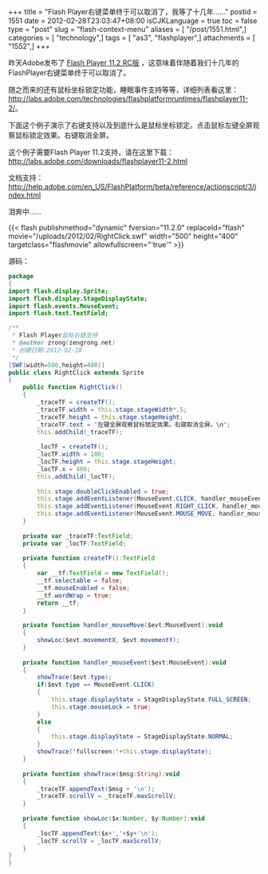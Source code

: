+++
title = "Flash Player右键菜单终于可以取消了，我等了十几年……"
postid = 1551
date = 2012-02-28T23:03:47+08:00
isCJKLanguage = true
toc = false
type = "post"
slug = "flash-context-menu"
aliases = [ "/post/1551.html",]
categories = [ "technology",]
tags = [ "as3", "flashplayer",]
attachments = [ "1552",]
+++


昨天Adobe发布了 [Flash Player 11.2 RC版](http://labs.adobe.com/downloads/flashplayer11-2.html) ，这意味着伴随着我们十几年的FlashPlayer右键菜单终于可以取消了。

随之而来的还有鼠标坐标锁定功能，睡眠事件支持等等，详细列表看这里：<http://labs.adobe.com/technologies/flashplatformruntimes/flashplayer11-2/>。

下面这个例子演示了右键支持以及到底什么是鼠标坐标锁定。点击鼠标左键全屏观察鼠标锁定效果。右键取消全屏。

这个例子需要Flash Player 11.2支持，请在这里下载：<http://labs.adobe.com/downloads/flashplayer11-2.html><!--more-->

文档支持：<http://help.adobe.com/en_US/FlashPlatform/beta/reference/actionscript/3/index.html>

泪奔中……

{{< flash publishmethod="dynamic" fversion="11.2.0" replaceId="flash" movie="/uploads/2012/02/RightClick.swf" width="500" height="400" targetclass="flashmovie" allowfullscreen="'true'" >}}

源码：

``` actionscript
package
{
import flash.display.Sprite;
import flash.display.StageDisplayState;
import flash.events.MouseEvent;
import flash.text.TextField;

/**
 * Flash Player鼠标右键支持
 * @author zrong(zengrong.net)
 * 创建日期:2012-02-28
 */
[SWF(width=500,height=400)]
public class RightClick extends Sprite
{
    public function RightClick()
    {
        _traceTF = createTF();
        _traceTF.width = this.stage.stageWidth*.5;
        _traceTF.height = this.stage.stageHeight;
        _traceTF.text = '左键全屏观察鼠标锁定效果。右键取消全屏。\n';
        this.addChild(_traceTF);
        
        _locTF = createTF();
        _locTF.width = 100;
        _locTF.height = this.stage.stageHeight;
        _locTF.x = 400;
        this.addChild(_locTF);
        
        this.stage.doubleClickEnabled = true;
        this.stage.addEventListener(MouseEvent.CLICK, handler_mouseEvent);
        this.stage.addEventListener(MouseEvent.RIGHT_CLICK, handler_mouseEvent);
        this.stage.addEventListener(MouseEvent.MOUSE_MOVE, handler_mouseMove);
    }
    
    private var _traceTF:TextField;
    private var _locTF:TextField;
    
    private function createTF():TextField
    {
        var __tf:TextField = new TextField();
        __tf.selectable = false;
        __tf.mouseEnabled = false;
        __tf.wordWrap = true;
        return __tf;
    }
    
    private function handler_mouseMove($evt:MouseEvent):void
    {
        showLoc($evt.movementX, $evt.movementY);
    }
    
    private function handler_mouseEvent($evt:MouseEvent):void
    {
        showTrace($evt.type);
        if($evt.type == MouseEvent.CLICK)
        {
            this.stage.displayState = StageDisplayState.FULL_SCREEN;
            this.stage.mouseLock = true;
        }
        else
        {
            this.stage.displayState = StageDisplayState.NORMAL;
        }
        showTrace('fullscreen:'+this.stage.displayState);
    }
    
    private function showTrace($msg:String):void
    {
        _traceTF.appendText($msg + '\n');
        _traceTF.scrollV = _traceTF.maxScrollV;
    }
    
    private function showLoc($x:Number, $y:Number):void
    {
        _locTF.appendText($x+','+$y+'\n');
        _locTF.scrollV = _locTF.maxScrollV;
    }
}
}
```
